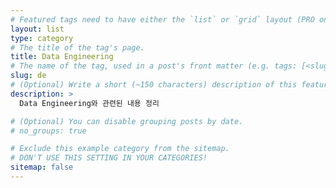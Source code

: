 ```yaml
---
# Featured tags need to have either the `list` or `grid` layout (PRO only).
layout: list
type: category
# The title of the tag's page.
title: Data Engineering
# The name of the tag, used in a post's front matter (e.g. tags: [<slug>]).
slug: de
# (Optional) Write a short (~150 characters) description of this featured tag.
description: >
  Data Engineering와 관련된 내용 정리

# (Optional) You can disable grouping posts by date.
# no_groups: true

# Exclude this example category from the sitemap.
# DON'T USE THIS SETTING IN YOUR CATEGORIES!
sitemap: false
---
```

